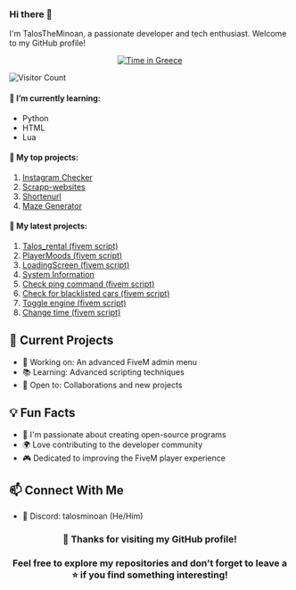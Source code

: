 ### Hi there 👋

I'm TalosTheMinoan, a passionate developer and tech enthusiast. Welcome to my GitHub profile!


<div align="center">

[![Time in Greece](https://img.shields.io/badge/dynamic/json?label=Time%20in%20Greece&query=datetime&url=https://worldtimeapi.org/api/timezone/Europe/Athens&color=blue)](https://time.is/Greece)

</div>


![Visitor Count](https://profile-counter.glitch.me/TalosTheMinoan/count.svg)

#### 🌱 I’m currently learning:
- Python
- HTML
- Lua

#### 💼 My top projects:
1. [Instagram Checker](https://github.com/TalosTheMinoan/instagramchecker)
2. [Scrapp-websites](https://github.com/TalosTheMinoan/Scrapp-websites)
3. [Shortenurl](https://github.com/TalosTheMinoan/Shortenurl)
4. [Maze Generator](https://github.com/TalosTheMinoan/Random-maze-generator)

   
#### 💼 My latest projects:
1. [Talos_rental (fivem script)](https://github.com/TalosTheMinoan/Talos_rental)
2. [PlayerMoods (fivem script)](https://github.com/TalosTheMinoan/Playermood)
3. [LoadingScreen (fivem script)](https://github.com/TalosTheMinoan/LoadingScreen)
4. [System Information](https://github.com/TalosTheMinoan/System-Information)
5. [Check ping command (fivem script)](https://github.com/TalosTheMinoan/Check-ping)
6. [Check for blacklisted cars (fivem script)](https://github.com/TalosTheMinoan/Blacklist-Vehicles)
7. [Toggle engine (fivem script)](https://github.com/TalosTheMinoan/Toggle-engine)
8. [Change time (fivem script)](https://github.com/TalosTheMinoan/Change-time)

## 🌟 Current Projects
- 🔧 Working on: An advanced FiveM admin menu
- 📚 Learning: Advanced scripting techniques
- 🤝 Open to: Collaborations and new projects

## 💡 Fun Facts
- 🎯 I'm passionate about creating open-source programs
- 🌍 Love contributing to the developer community
- 🎮 Dedicated to improving the FiveM player experience

## 📫 Connect With Me
- 💬 Discord: talosminoan (He/Him)


<div align="center">

### 🎉 Thanks for visiting my GitHub profile! 
### Feel free to explore my repositories and don't forget to leave a ⭐ if you find something interesting!
